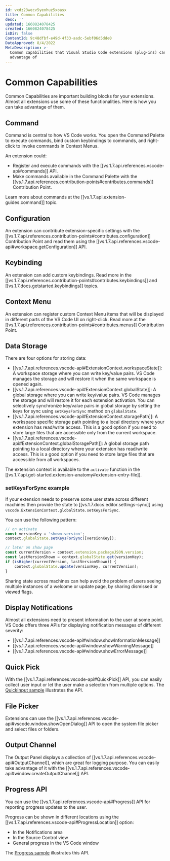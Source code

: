 ```yaml
---
id: vxdz23wecv5yeohuz5xoasx
title: Common Capabilities
desc: ''
updated: 1660824078425
created: 1660824078425
isDir: false
ContentId: 9c48dfbf-e49d-4f33-aadc-5ebf06d5dde0
DateApproved: 8/4/2022
MetaDescription: >-
  Common capabilities that Visual Studio Code extensions (plug-ins) can take
  advantage of
---
```


# Common Capabilities

Common Capabilities are important building blocks for your extensions. Almost all extensions use some of these functionalities. Here is how you can take advantage of them.

## Command

Command is central to how VS Code works. You open the Command Palette to execute commands, bind custom keybindings to commands, and right-click to invoke commands in Context Menus.

An extension could:

- Register and execute commands with the [[vs.1.7.api.references.vscode-api#commands]] API.
- Make commands available in the Command Palette with the [[vs.1.7.api.references.contribution-points#contributes.commands]] Contribution Point.

Learn more about commands at the [[vs.1.7.api.extension-guides.command]] topic.

## Configuration

An extension can contribute extension-specific settings with the [[vs.1.7.api.references.contribution-points#contributes.configuration]] Contribution Point and read them using the [[vs.1.7.api.references.vscode-api#workspace.getConfiguration]] API.

## Keybinding

An extension can add custom keybindings. Read more in the [[vs.1.7.api.references.contribution-points#contributes.keybindings]] and [[vs.1.7.docs.getstarted.keybindings]] topics.

## Context Menu

An extension can register custom Context Menu items that will be displayed in different parts of the VS Code UI on right-click. Read more at the [[vs.1.7.api.references.contribution-points#contributes.menus]] Contribution Point.

## Data Storage

There are four options for storing data:

- [[vs.1.7.api.references.vscode-api#ExtensionContext.workspaceState]]: A workspace storage where you can write key/value pairs. VS Code manages the storage and will restore it when the same workspace is opened again.
- [[vs.1.7.api.references.vscode-api#ExtensionContext.globalState]]: A global storage where you can write key/value pairs. VS Code manages the storage and will restore it for each extension activation. You can selectively synchronize key/value pairs in global storage by setting the keys for sync using `setKeysForSync` method on `globalState`.
- [[vs.1.7.api.references.vscode-api#ExtensionContext.storagePath]]: A workspace specific storage path pointing to a local directory where your extension has read/write access. This is a good option if you need to store large files that are accessible only from the current workspace.
- [[vs.1.7.api.references.vscode-api#ExtensionContext.globalStoragePath]]: A global storage path pointing to a local directory where your extension has read/write access. This is a good option if you need to store large files that are accessible from all workspaces.

The extension context is available to the `activate` function in the [[vs.1.7.api.get-started.extension-anatomy#extension-entry-file]].

### setKeysForSync example

If your extension needs to preserve some user state across different machines then provide the state to [[vs.1.7.docs.editor.settings-sync]] using `vscode.ExtensionContext.globalState.setKeysForSync`.

You can use the following pattern:

```TypeScript
// on activate
const versionKey = 'shown.version';
context.globalState.setKeysForSync([versionKey]);

// later on show page
const currentVersion = context.extension.packageJSON.version;
const lastVersionShown = context.globalState.get(versionKey);
if (isHigher(currentVersion, lastVersionShown)) {
    context.globalState.update(versionKey, currentVersion);
}
```

Sharing state across machines can help avoid the problem of users seeing multiple instances of a welcome or update page, by sharing dismissed or viewed flags.

## Display Notifications

Almost all extensions need to present information to the user at some point. VS Code offers three APIs for displaying notification messages of different severity:

- [[vs.1.7.api.references.vscode-api#window.showInformationMessage]]
- [[vs.1.7.api.references.vscode-api#window.showWarningMessage]]
- [[vs.1.7.api.references.vscode-api#window.showErrorMessage]]

## Quick Pick

With the [[vs.1.7.api.references.vscode-api#QuickPick]] API, you can easily collect user input or let the user make a selection from multiple options. The [QuickInput sample](https://github.com/microsoft/vscode-extension-samples/tree/main/quickinput-sample) illustrates the API.

## File Picker

Extensions can use the [[vs.1.7.api.references.vscode-api#vscode.window.showOpenDialog]] API to open the system file picker and select files or folders.

## Output Channel

The Output Panel displays a collection of [[vs.1.7.api.references.vscode-api#OutputChannel]], which are great for logging purpose. You can easily take advantage of it with the [[vs.1.7.api.references.vscode-api#window.createOutputChannel]] API.

## Progress API

You can use the [[vs.1.7.api.references.vscode-api#Progress]] API for reporting progress updates to the user.

Progress can be shown in different locations using the [[vs.1.7.api.references.vscode-api#ProgressLocation]] option:

- In the Notifications area
- In the Source Control view
- General progress in the VS Code window

The [Progress sample](https://github.com/microsoft/vscode-extension-samples/tree/main/progress-sample) illustrates this API.
